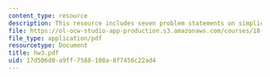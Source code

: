 ```yaml
---
content_type: resource
description: This resource includes seven problem statements on simplicial complex.
file: https://ol-ocw-studio-app-production.s3.amazonaws.com/courses/18-318-topics-in-algebraic-combinatorics-spring-2006/17d506d0a9ff7588108a8f7456c22ad4_hw3.pdf
file_type: application/pdf
resourcetype: Document
title: hw3.pdf
uid: 17d506d0-a9ff-7588-108a-8f7456c22ad4
---
```

